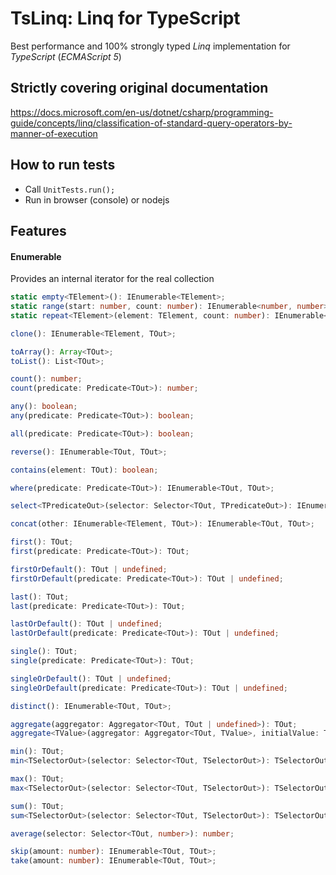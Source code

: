 # TsLinq: Linq for TypeScript
Best performance and 100% strongly typed *Linq* implementation for *TypeScript* (*ECMAScript 5*)

## Strictly covering original documentation
https://docs.microsoft.com/en-us/dotnet/csharp/programming-guide/concepts/linq/classification-of-standard-query-operators-by-manner-of-execution

## How to run tests
* Call `UnitTests.run();`
* Run in browser (console) or nodejs

## Features

#### Enumerable
Provides an internal iterator for the real collection
```typescript
static empty<TElement>(): IEnumerable<TElement>;
static range(start: number, count: number): IEnumerable<number, number>;
static repeat<TElement>(element: TElement, count: number): IEnumerable<TElement, TElement>;

clone(): IEnumerable<TElement, TOut>;

toArray(): Array<TOut>;
toList(): List<TOut>;

count(): number;
count(predicate: Predicate<TOut>): number;

any(): boolean;
any(predicate: Predicate<TOut>): boolean;

all(predicate: Predicate<TOut>): boolean;

reverse(): IEnumerable<TOut, TOut>;

contains(element: TOut): boolean;

where(predicate: Predicate<TOut>): IEnumerable<TOut, TOut>;

select<TPredicateOut>(selector: Selector<TOut, TPredicateOut>): IEnumerable<TOut, TPredicateOut>;

concat(other: IEnumerable<TElement, TOut>): IEnumerable<TOut, TOut>;

first(): TOut;
first(predicate: Predicate<TOut>): TOut;

firstOrDefault(): TOut | undefined;
firstOrDefault(predicate: Predicate<TOut>): TOut | undefined;

last(): TOut;
last(predicate: Predicate<TOut>): TOut;

lastOrDefault(): TOut | undefined;
lastOrDefault(predicate: Predicate<TOut>): TOut | undefined;

single(): TOut;
single(predicate: Predicate<TOut>): TOut;

singleOrDefault(): TOut | undefined;
singleOrDefault(predicate: Predicate<TOut>): TOut | undefined;

distinct(): IEnumerable<TOut, TOut>;

aggregate(aggregator: Aggregator<TOut, TOut | undefined>): TOut;
aggregate<TValue>(aggregator: Aggregator<TOut, TValue>, initialValue: TValue): TValue;

min(): TOut;
min<TSelectorOut>(selector: Selector<TOut, TSelectorOut>): TSelectorOut;

max(): TOut;
max<TSelectorOut>(selector: Selector<TOut, TSelectorOut>): TSelectorOut;

sum(): TOut;
sum<TSelectorOut>(selector: Selector<TOut, TSelectorOut>): TSelectorOut;

average(selector: Selector<TOut, number>): number;

skip(amount: number): IEnumerable<TOut, TOut>;
take(amount: number): IEnumerable<TOut, TOut>;
```
